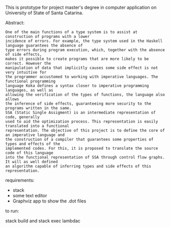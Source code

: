 This is prototype for project master's degree in computer application on University of State of Santa Catarina.
 
Abstract:
```
One of the main functions of a type system is to assist at construction of programs with a lower 
incidence of errors. For example, the type system used in the Haskell language guarantees the absence of 
type errors during program execution, which, together with the absence of side effects, 
makes it possible to create programs that are more likely to be correct. However the 
manipulation of data that implicitly causes some side effect is not very intuitive for 
the programmer accustomed to working with imperative languages. The functional programming 
language Koka defines a syntax closer to imperative programming languages, as well as 
allowing the verification of the types of functions, the language also allows 
the inference of side effects, guaranteeing more security to the programs written in the same. 
SSA (Static Single Assigment) is an intermediate representation of code, generally 
used to aid the optimization process. This representation is easily translated into a functional 
representation. The objective of this project is to define the core of an imperative language and 
the construction of a compiler that guarantees some properties of types and effects of the 
implemented codes. For this, it is proposed to translate the source code of this language 
into the functional representation of SSA through control flow graphs. It will as well defined 
an algorithm capable of inferring types and side effects of this representation.
```
requirements: 
  - stack
  - some text editor
  - Graphviz app to show the .dot files 
  
to run:

  stack build and stack exec lambdac
  
